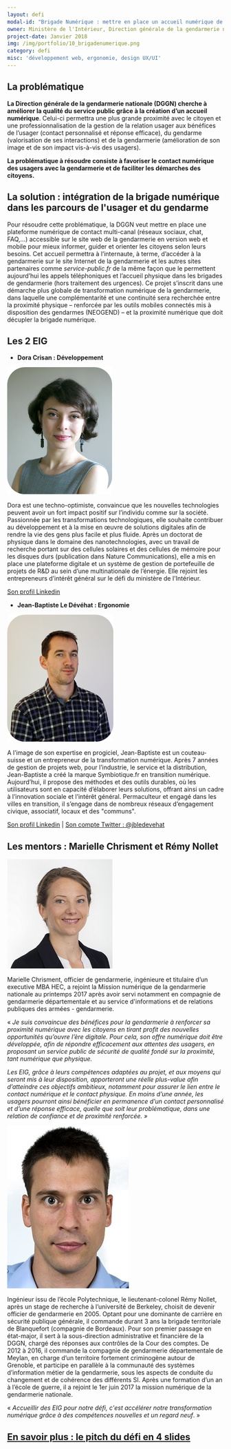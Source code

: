 ```yaml
---
layout: defi
modal-id: "Brigade Numérique : mettre en place un accueil numérique de la gendarmerie au service des citoyens"
owner: Ministère de l'Intérieur, Direction générale de la gendarmerie nationale (DGGN)
project-date: Janvier 2018
img: /img/portfolio/10_brigadenumerique.png
category: defi
misc: 'développement web, ergonomie, design UX/UI'
---
```

## La problématique

**La Direction générale de la gendarmerie nationale (DGGN) cherche à
améliorer la qualité du service public grâce à la création d’un
accueil numérique**. Celui-ci permettra une plus grande proximité avec
le citoyen et une professionnalisation de la gestion de la relation
usager aux bénéfices de l’usager (contact personnalisé et réponse
efficace), du gendarme (valorisation de ses interactions) et de la
gendarmerie (amélioration de son image et de son impact vis-à-vis des
usagers).
  
**La problématique à résoudre consiste à favoriser le contact
numérique des usagers avec la gendarmerie et de faciliter les
démarches des citoyens.**

## La solution : intégration de la brigade numérique dans les parcours de l'usager et du gendarme

Pour résoudre cette problématique, la DGGN veut mettre en place une
plateforme numérique de contact multi-canal (réseaux sociaux, chat,
FAQ,…) accessible sur le site web de la gendarmerie en version web et
mobile pour mieux informer, guider et orienter les citoyens selon
leurs besoins. Cet accueil permettra à l’internaute, à terme,
d’accéder à la gendarmerie sur le site Internet de la gendarmerie et
les autres sites partenaires comme *service-public.fr* de la même
façon que le permettent aujourd’hui les appels téléphoniques et
l’accueil physique dans les brigades de gendarmerie (hors traitement
des urgences). Ce projet s’inscrit dans une démarche plus globale de
transformation numérique de la gendarmerie, dans laquelle une
complémentarité et une continuité sera recherchée entre la proximité
physique – renforcée par les outils mobiles connectés mis à
disposition des gendarmes (NEOGEND) – et la proximité numérique que
doit décupler la brigade numérique.

## Les 2 EIG

* **Dora Crisan : Développement**

![Photo de Dora Crisan](/img/portfolio/DoraCrisan.png)

Dora est une techno-optimiste, convaincue que les nouvelles
technologies peuvent avoir un fort impact positif sur l’individu comme
sur la société. Passionnée par les transformations technologiques,
elle souhaite contribuer au développement et à la mise en œuvre de
solutions digitales afin de rendre la vie des gens plus facile et plus
fluide. Après un doctorat de physique dans le domaine des
nanotechnologies, avec un travail de recherche portant sur des
cellules solaires et des cellules de mémoire pour les disques durs
(publication dans Nature Communications), elle a mis en place une
plateforme digitale et un système de gestion de portefeuille de
projets de R&D au sein d’une multinationale de l’énergie. Elle rejoint
les entrepreneurs d’intérêt général sur le défi du ministère de
l'Intérieur.

[Son profil Linkedin](https://www.linkedin.com/in/alina-dora-crisan-66a92382/)

* **Jean-Baptiste Le Dévéhat : Ergonomie**

![Photo de Jean-Baptiste Le Dévéhat](/img/portfolio/JeanBaptisteLeDevehat.png)

A l’image de son expertise en progiciel, Jean-Baptiste est un
couteau-suisse et un entrepreneur de la transformation
numérique. Après 7 années de gestion de projets web, pour l’industrie,
le service et la distribution, Jean-Baptiste a créé la marque
Symbiotique.fr en transition numérique. Aujourd’hui, il propose des
méthodes et des outils durables, où les utilisateurs sont en capacité
d’élaborer leurs solutions, offrant ainsi un cadre à l’innovation
sociale et l’intérêt général. Permaculteur et engagé dans les villes
en transition, il s’engage dans de nombreux réseaux d’engagement
civique, associatif, locaux et des "communs".

[Son profil Linkedin](https://www.linkedin.com/in/jbledevehat) | [Son compte Twitter : @jbledevehat](https://www.twitter.com/jbledevehat)

## Les mentors : Marielle Chrisment et Rémy Nollet

![Photo de Marielle Chrisment](/img/portfolio/10.MarielleChrisment.jpg)

Marielle Chrisment, officier de gendarmerie, ingénieure et titulaire
d’un executive MBA HEC, a rejoint la Mission numérique de la
gendarmerie nationale au printemps 2017 après avoir servi notamment en
compagnie de gendarmerie départementale et au service d'informations
et de relations publiques des armées - gendarmerie.

« *Je suis convaincue des bénéfices pour la gendarmerie à renforcer sa
proximité numérique avec les citoyens en tirant profit des nouvelles
opportunités qu’ouvre l’ère digitale. Pour cela, son offre numérique
doit être développée, afin de répondre efficacement aux attentes des
usagers, en proposant un service public de sécurité de qualité fondé
sur la proximité, tant numérique que physique.*

*Les EIG, grâce à leurs compétences adaptées au projet, et aux moyens
qui seront mis à leur disposition, apporteront une réelle plus-value
afin d’atteindre ces objectifs ambitieux, notamment pour assurer le
lien entre le contact numérique et le contact physique. En moins d’une
année, les usagers pourront ainsi bénéficier en permanence d’un
contact personnalisé et d’une réponse efficace, quelle que soit leur
problématique, dans une relation de confiance et de proximité
renforcée. »*

![Photo de Rémy Nollet](/img/portfolio/remynollet.jpg)

Ingénieur issu de l’école Polytechnique, le lieutenant-colonel Rémy Nollet, après un stage de
recherche à l’université de Berkeley, choisit de devenir officier de gendarmerie en 2005. Optant pour une dominante de carrière en sécurité publique générale, il commande durant 3 ans la brigade territoriale de Blanquefort (compagnie de Bordeaux). Pour son premier passage en état-major, il sert à la sous-direction administrative et financière de la DGGN, chargé des réponses aux contrôles de la Cour des comptes. De 2012 à 2016, il commande la compagnie de gendarmerie départementale de Meylan, en charge d’un territoire fortement criminogène autour de Grenoble, et participe en parallèle à la communauté des systèmes d’information métier de la gendarmerie, sous les aspects de conduite du changement et de cohérence des différents SI. Après une formation d’un an à l’école de guerre, il a rejoint le 1er juin 2017 la mission numérique de la gendarmerie nationale.

« _Accueillir des EIG pour notre défi, c'est accélérer notre transformation numérique grâce à des compétences nouvelles et un regard neuf_. »


## [En savoir plus : le pitch du défi en 4 slides](https://www.slideshare.net/secret/qlquJhQU0zwK9u)
